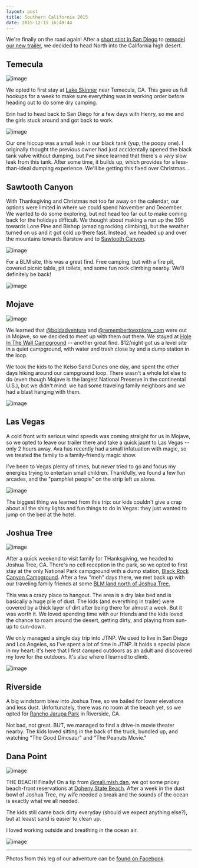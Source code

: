 ```yaml
---
layout: post
title: Southern California 2015
date: 2015-12-15 16:49:44
---
```


We're finally on the road again! After a [short stint in San Diego](/2015/10/05/the-long-and-short-of-it.html) to [remodel our new trailer](/2015/11/10/rv-remodel.html), we decided to head North into the California high desert.

## Temecula

![image](https://scontent-lax3-1.xx.fbcdn.net/hphotos-xpl1/t31.0-8/12362779_1682368698714528_9128672260113751384_o.jpg)

 We opted to first stay at [Lake Skinner](https://www.campendium.com/lake-skinner-recreation-area) near Temecula, CA. This gave us full hookups for a week to make sure everything was in working order before heading out to do some dry camping.

Erin had to head back to San Diego for a few days with Henry, so me and the girls stuck around and got back to work.

![image](https://scontent-lax3-1.xx.fbcdn.net/hphotos-xaf1/t31.0-8/1396960_1682368695381195_4729191485409075_o.jpg)

Our one hiccup was a small leak in our black tank (yup, the poopy one). I originally thought the previous owner had just accidentally opened the black tank valve without dumping, but I've since learned that there's a *very* slow leak from this tank. After some time, it builds up, which provides for a less-than-ideal dumping experience. We'll be getting this fixed over Christmas...

## Sawtooth Canyon

With Thanksgiving and Christmas not too far away on the calendar, our options were limited in where we could spend November and December. We wanted to do some exploring, but not head too far out to make coming back for the holidays difficult.  We thought about making a run up the 395 towards Lone Pine and Bishop (amazing rocking climbing), but the weather turned on us and it got cold up there fast. Instead, we headed up and over the mountains towards Barstow and to [Sawtooth Canyon](https://www.campendium.com/sawtooth-canyon-campground).

![image](https://scontent-lax3-1.xx.fbcdn.net/hphotos-xfp1/t31.0-8/12374731_1682368738714524_6522797758627005307_o.jpg)

For a BLM site, this was a great find. Free camping, but with a fire pit, covered picnic table, pit toilets, and some fun rock climbing nearby. We'll definitely be back!

![image](https://scontent-lax3-1.xx.fbcdn.net/hphotos-xpf1/t31.0-8/12339474_1682368745381190_7580668373840033138_o.jpg)

## Mojave

![image](https://scontent-lax3-1.xx.fbcdn.net/hphotos-xfl1/t31.0-8/12378040_1682368805381184_6978008873131301545_o.jpg)

We learned that [@boldadventure](https://instagram.com/boldadventure) and [@remembertoexplore_com](https://instagram.com/remembertoexplore_com) were out in Mojave, so we decided to meet up with them out there.  We stayed at [Hole In The Wall Campground](https://www.campendium.com/hole-in-the-wall-campground-mojave) -- another great find. $12/night got us a level site in a quiet campground, with water and trash close by and a dump station in the loop.

We took the kids to the Kelso Sand Dunes one day, and spent the other days hiking around our campground loop. There wasn't a whole lot else to do (even though Mojave is the largest National Preserve in the continental U.S.), but we didn't mind: we had some traveling family neighbors and we had a blast hanging with them.

![image](https://scontent-lax3-1.xx.fbcdn.net/hphotos-xpa1/t31.0-8/12339433_1682369082047823_973171113207827724_o.jpg)



## Las Vegas

A cold front with serious wind speeds was coming straight for us in Mojave, so we opted to leave our trailer there and take a quick jaunt to Las Vegas -- only 2 hours away. Ava has recently had a small infatuation with magic, so we treated the family to a family-friendly magic show.

I've been to Vegas plenty of times, but never tried to go and focus my energies trying to entertain small children. Thankfully, we found a few fun arcades, and the "pamphlet people" on the strip left us alone.

![image](https://scontent-lax3-1.xx.fbcdn.net/hphotos-xtf1/t31.0-8/12339213_1682368835381181_6282882477646015286_o.jpg)

The biggest thing we learned from this trip: our kids couldn't give a crap about all the shiny lights and fun things to do in Vegas: they just wanted to jump on the bed at the hotel.

## Joshua Tree

![image](https://scontent-lax3-1.xx.fbcdn.net/hphotos-xtp1/t31.0-8/12356864_1682368958714502_3281358198102792510_o.jpg)

After a quick weekend to visit family for THanksgiving, we headed to Joshua Tree, CA. There's no cell reception in the park, so we opted to first stay at the only National Park campground with a dump station, [Black Rock Canyon Campground](https://www.campendium.com/black-rock-canyon-campground). After a few "meh" days there, we met back up with our traveling family friends at some [BLM land north of Joshua Tree.](https://www.campendium.com/joshua-tree-north)

This was a crazy place to hangout. The area is a dry lake bed and is basically a huge pile of dust. The kids (and everything in trailer) were covered by a thick layer of dirt after being there for almost a week. But it was worth it. We loved spending time with our friends and the kids loved the chance to roam around the desert, getting dirty, and playing from sun-up to sun-down.

We only managed a single day trip into JTNP. We used to live in San Diego and Los Angeles, so I've spent a lot of time in JTNP. It holds a special place in my heart: it's here that I first camped outdoors as an adult and discovered my love for the outdoors. It's also where I learned to climb.

![image](https://scontent-lax3-1.xx.fbcdn.net/hphotos-xlt1/t31.0-8/1462582_1682368945381170_4525404396063915167_o.jpg)



## Riverside

A big windstorm blew into Joshua Tree, so we bailed for lower elevations and less dust. Unfortunately, there was no room at the beach yet, so we opted for [Rancho Jarupa Park](https://www.campendium.com/rancho-jarupa-park) in Riverside, CA.

Not bad, not great. BUT, we managed to find a drive-in movie theater nearby. The kids loved sitting in the back of the truck, bundled up, and watching "The Good Dinosaur" and "The Peanuts Movie."

## Dana Point

![image](https://scontent-lax3-1.xx.fbcdn.net/hphotos-xpa1/t31.0-8/12357075_1682369005381164_1475798359863808083_o.jpg)

THE BEACH! Finally! On a tip from [@mali.mish.dan](https://instagram.com/mali.mish.dan), we got some pricey beach-front reservations at [Doheny State Beach](https://www.campendium.com/doheny-state-beach). After a week in the dust bowl of Joshua Tree, my wife needed a break and the sounds of the ocean is exactly what we all needed.

The kids still came back dirty everyday (should we expect anything else?), but at leaast sand is easier to clean up.

I loved working outside and breathing in the ocean air.

![image](https://scontent-lax3-1.xx.fbcdn.net/hphotos-xtf1/t31.0-8/12374883_1682369052047826_1994232332184515968_o.jpg)

---

Photos from this leg of our adventure can be [found on Facebook](https://www.facebook.com/media/set/?set=a.1682368678714530.1073741836.1480729742211759).
